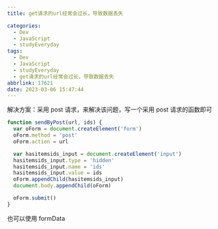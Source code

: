 ```yaml
---
title: get请求的url经常会过长，导致数据丢失

categories:
  - Dev
  - JavaScript
  - studyEveryday
tags:
  - Dev
  - JavaScript
  - studyEveryday
  - get请求的url经常会过长，导致数据丢失
abbrlink: 17621
date: 2023-03-06 15:47:44
---
```


解决方案：采用 post 请求，来解决该问题，写一个采用 post 请求的函数即可

```js
function sendByPost(url, ids) {
  var oForm = document.createElement('form')
  oForm.method = 'post'
  oForm.action = url

  var hasitemsids_input = document.createElement('input')
  hasitemsids_input.type = 'hidden'
  hasitemsids_input.name = 'ids'
  hasitemsids_input.value = ids
  oForm.appendChild(hasitemsids_input)
  document.body.appendChild(oForm)

  oForm.submit()
}
```

也可以使用 formData
